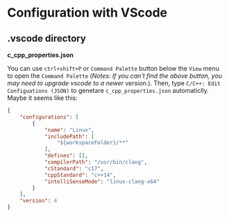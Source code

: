 # Configuration with VScode

## .vscode directory

**c_cpp_properties.json**

You can use `ctrl+shift+P` or `Command Palette` button below the `View` menu to open the `Command Palette` (*Notes: If you can't find the above button, you may need to upgrade vscode to a newer version.*). Then, type `C/C++: Edit Configuations (JSON)` to genetare `c_cpp_properties.json` automaticlly. Maybe it seems like this:

```Json
{
    "configurations": [
        {
            "name": "Linux",
            "includePath": [
                "${workspaceFolder}/**"
            ],
            "defines": [],
            "compilerPath": "/usr/bin/clang",
            "cStandard": "c17",
            "cppStandard": "c++14",
            "intelliSenseMode": "linux-clang-x64"
        }
    ],
    "version": 4
}
```
